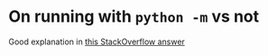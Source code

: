 # On running with `python -m` vs not

Good explanation in [this StackOverflow answer](https://stackoverflow.com/a/22250157)
